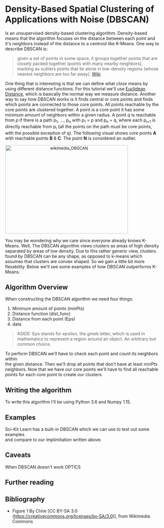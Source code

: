 # Density-Based Spatial Clustering of Applications with Noise (DBSCAN)
Is an unsupervised density-based clustering algorithm. Density-based means that
the algorithm focuses on the distance between each point and it's neighbors
instead of the distance to a centroid like K-Means. One way to describe DBSCAN
is:
> given a set of points in some space, it groups together points that are closely packed together 
(points with many nearby neighbors), marking as outliers points that lie alone in low-density regions 
(whose nearest neighbors are too far away). [Wiki](https://en.wikipedia.org/wiki/DBSCAN)

One thing that is interesting is that we can define what _close_ means by using
 different distance functions. For this tutorial we'll use 
 [Euclidean Distance](https://en.wikipedia.org/wiki/Euclidean_distance),
which is basically the normal way we measure distance.
Another way to say how DBSCAN works is it finds central or core points and finds
which points are connected to those core points. All points reachable by the
core points are clustered together. A point is a core point it has some minimum
amount of neighbors within a given radius. A point _q_ is reachable from _p_ if
there is a path p<sub>1</sub>, ..., p<sub>n</sub> with p<sub>1</sub> = p and
p<sub>n</sub> = q,
where each p<sub>i+1</sub> is directly reachable from p<sub>i</sub> (all the
points on the path must be core points, with the possible exception of q).
The following visual shows core points __A__ with reachable points
__B__ & __C__. The point __N__ is considered an outlier.

<div style="width:402px; font-size: 94%; text-align: center;">
  <img src="https://upload.wikimedia.org/wikipedia/commons/a/af/DBSCAN-Illustration.svg" alt="wikimedia_DBSCAN" style="width:400; height: 288;">
</div>

You may be wondering why
 we care since everyone already knows K-Means.
 Well, The DBSCAN algorithm views clusters as areas of high density separated
 by areas of low density.
 Due to this rather generic view,
clusters found by DBSCAN can be any shape, as opposed to k-means which
assumes that clusters are convex shaped.
So we gain a little bit more flexability. Below we'll see some examples of how
DBSCAN outperforms K-Means.

## Algorithm Overview 
When constructing the DBSCAN algorithm we need four things: 
  1. Minimum amount of points (minPts) 
  2. Distance function (dist\_func) 
  3. Distance from each point (Eps) 
  4. data 
 
> ASIDE: Eps stands for epsilon, the greek letter, which is used in mathematics 
> to represent a region around an object. An arbitrary but common choice.  
 
To perform DBSCAN we'll have to check each point and count its neighbors within  
the given distance.  Then we'll drop all points that don't have at least minPts  
neighbors. Now that we have our core points we'll have to find all reachable  
points for each core point to create our clusters.  
 
## Writing the algorithm 
To write this algorithm I'll be using Python 3.6 and Numpy 1.15.  
 
## Examples 
Sci-Kit Learn has a built-in DBSCAN which we can use to test out some examples  
and compare to our implimitation written above. 
 
## Caveats 
When DBSCAN doesn't work 
OPTICS 
 
## Further reading 

## Bibliography
  - Figure 1 By Chire [CC BY-SA 3.0  (https://creativecommons.org/licenses/by-SA/3.0)], from Wikimedia Commons
